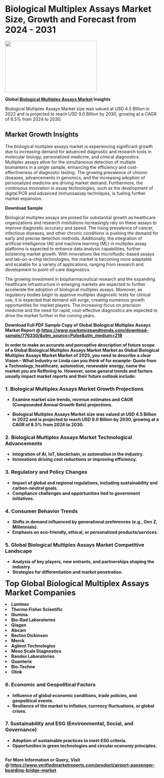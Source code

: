 <H1>Biological Multiplex Assays Market Size, Growth and Forecast from 2024 - 2031</H1><img class="aligncenter size-medium wp-image-584254" src="https://thirdeyenews.in/wp-content/uploads/2024/09/Global-Market-Research-300x168.jpeg" alt="" width="300" height="168" /><p><strong>Global&nbsp;<a href="https://www.marketsizeandtrends.com/download-sample/776330/&amp;utm_source=Pulse&amp;utm_medium=218">Biological Multiplex Assays Market</a> Insights</strong></p><p>Biological Multiplex Assays Market size was valued at USD 4.5 Billion in 2022 and is projected to reach USD 9.0 Billion by 2030, growing at a CAGR of 8.5% from 2024 to 2030.</p><p><h2>Market Growth Insights</h2> <p>The biological multiplex assays market is experiencing significant growth due to increasing demand for advanced diagnostic and research tools in molecular biology, personalized medicine, and clinical diagnostics. Multiplex assays allow for the simultaneous detection of multiple biomarkers in a single sample, enhancing the efficiency and cost-effectiveness of diagnostic testing. The growing prevalence of chronic diseases, advancements in genomics, and the increasing adoption of personalized medicine are driving market demand. Furthermore, the continuous innovation in assay technologies, such as the development of digital PCR and advanced immunoassay techniques, is fueling further market expansion.</p> <p><strong>Download Sample</strong></p> <p>Biological multiplex assays are poised for substantial growth as healthcare organizations and research institutions increasingly rely on these assays to improve diagnostic accuracy and speed. The rising prevalence of cancer, infectious diseases, and other chronic conditions is pushing the demand for early and precise detection methods. Additionally, the integration of artificial intelligence (AI) and machine learning (ML) in multiplex assay platforms is expected to enhance data analysis capabilities, further bolstering market growth. With innovations like microfluidic-based assays and lab-on-a-chip technologies, the market is becoming more adaptable and scalable for a variety of applications, ranging from research and development to point-of-care diagnostics.</p> <p>The growing investment in biopharmaceutical research and the expanding healthcare infrastructure in emerging markets are expected to further accelerate the adoption of biological multiplex assays. Moreover, as regulatory bodies begin to approve multiplex diagnostic tests for clinical use, it is expected that demand will surge, creating numerous growth opportunities for market players. The increasing focus on precision medicine and the need for rapid, cost-effective diagnostics are expected to drive the market further in the coming years.</p> <p><strong></p><p><span class=""><strong>Download Full PDF Sample Copy of Global Biological Multiplex Assays Market Report</strong> @ <a href="https://www.marketsizeandtrends.com/download-sample/776330/&amp;utm_source=Pulse&amp;utm_medium=218" target="_blank">https://www.marketsizeandtrends.com/download-sample/776330/&amp;utm_source=Pulse&amp;utm_medium=218</a></span></p><p>In order to make an accurate and perceptive description of future scope of a Global&nbsp;Biological Multiplex Assays Market Market as Global&nbsp;Biological Multiplex Assays Market Market of 2025, you need to describe a clear Vision &ndash; What Industry or Linda can you think of for example: Quote from a Technology, healthcare, automotive, renewable energy, name the market you are Reffering to. However, some general trends and factors usually impact market reports and their future outlook include:</p><h3>1.&nbsp;<strong>Biological Multiplex Assays Market Growth Projections</strong></h3><ul><li>Examine market size trends, revenue estimates and CAGR (Compounded Annual Growth Rate) projections.</li><li><p>Biological Multiplex Assays Market size was valued at USD 4.5 Billion in 2022 and is projected to reach USD 9.0 Billion by 2030, growing at a CAGR of 8.5% from 2024 to 2030.</p></li></ul><h3>2.&nbsp;<strong>Biological Multiplex Assays Market Technological Advancements</strong></h3><ul><li>Integration of AI, IoT, blockchain, or automation in the industry.</li><li>Innovations driving cost reductions or improving efficiency.</li></ul><h3>3.&nbsp;<strong>Regulatory and Policy Changes</strong></h3><ul><li>Impact of global and regional regulations, including sustainability and carbon-neutral goals.</li><li>Compliance challenges and opportunities tied to government initiatives.</li></ul><h3>4.&nbsp;<strong>Consumer Behavior Trends</strong></h3><ul><li>Shifts in demand influenced by generational preferences (e.g., Gen Z, Millennials).</li><li>Emphasis on eco-friendly, ethical, or personalized products/services.</li></ul><h3>5.&nbsp;<strong>Global Biological Multiplex Assays Market Competitive Landscape</strong></h3><ul><li>Analysis of key players, new entrants, and partnerships shaping the industry.</li><li>Strategies for differentiation and market penetration.</li></ul><p data-pm-slice="1 1 []"><span style="color: inherit; font-family: inherit; font-size: 25px;">Top Global Biological Multiplex Assays Market Companies</span></p><div class="" data-test-id=""><p><li>Luminex</li><li> Thermo Fisher Scientific</li><li> Illumina</li><li> Bio-Rad Laboratories</li><li> Qiagen</li><li> Abcam</li><li> Becton Dickinson</li><li> Merck</li><li> Agilent Technologies</li><li> Meso Scale Diagnostics</li><li> Randox Laboratories</li><li> Quanterix</li><li> Bio-Techne</li><li> Olink</li></p></div><h3>6.&nbsp;<strong>Economic and Geopolitical Factors</strong></h3><ul><li>Influence of global economic conditions, trade policies, and geopolitical events.</li><li>Resilience of the market to inflation, currency fluctuations, or global crises.</li></ul><h3>7.&nbsp;<strong>Sustainability and ESG (Environmental, Social, and Governance)</strong></h3><ul><li>Adoption of sustainable practices to meet ESG criteria.</li><li>Opportunities in green technologies and circular economy principles.</li></ul><h2><strong style="font-size: 14px;">For More Information or Query, Visit @&nbsp;</strong><a style="background-color: #ffffff; font-size: 14px;" href="https://www.marketsizeandtrends.com/report/biological-multiplex-assays-market/" target="_blank">https://www.verifiedmarketreports.com/product/airport-passenger-boarding-bridge-market</a></h2>
